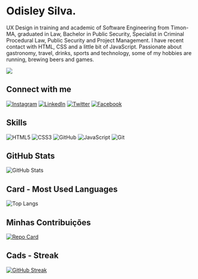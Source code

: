 # Odisley Silva.
UX Design in training and academic of Software Engineering from Timon-MA, graduated in Law, Bachelor in Public Security, Specialist in Criminal Procedural Law, Public Security and Project Management. I have recent contact with HTML, CSS and a little bit of JavaScript.
Passionate about gastronomy, travel, drinks, sports and technology, some of my hobbies are running, brewing beers and games.

<div align-"center">
<img src="https://cdn.dribbble.com/users/510430/screenshots/6749707/programar.gif" widt-"100px"/>
</div>


## Connect with me

[![Instagram](https://img.shields.io/badge/instagram-000?style=for-the-badge&logo=Instagram&logoColor=)](https://www.instagram.com/odisleyrsilva_/)
[![LinkedIn](https://img.shields.io/badge/LinkedIn-000?style=for-the-badge&logo=linkedin&logoColor=0E76A8)](https://www.linkedin.com/in/odisley-silva-00b38457/)
[![Twitter](https://img.shields.io/badge/Twitter-000?style=for-the-badge&logo=Twitter&logoColor=0E76A8)](https://twitter.com/odisley)
[![Facebook](https://img.shields.io/badge/Facebook-000?style=for-the-badge&logo=Facebook&logoColor=0E76A8)](https://www.facebook.com/odisleyribeirosilva)

## Skills

![HTML5](https://img.shields.io/badge/HTML5-000?style=for-the-badge&logo=html5)
![CSS3](https://img.shields.io/badge/CSS3-000?style=for-the-badge&logo=css3&logoColor=264CE4)
![GitHub](https://img.shields.io/badge/GitHub-000?style=for-the-badge&logo=GitHub)
![JavaScript](https://img.shields.io/badge/JavaScript-000?style=for-the-badge&logo=javascript)
![Git](https://img.shields.io/badge/Git-000?style=for-the-badge&logo=Git)

## GitHub Stats

![GitHub Stats](https://github-readme-stats.vercel.app/api?username=odisley37&theme=transparent&bg_color=000&border_color=30A3DC&show_icons=true&icon_color=30A3DC&title_color=E94D5F&text_color=FFF)

## Card - Most Used Languages

![Top Langs](https://github-readme-stats-git-masterrstaa-rickstaa.vercel.app/api/top-langs/?username=odisley37&bg_color=000&border_color=30A3DC&title_color=E94D5F&text_color=FFF)

## Minhas Contribuições

[![Repo Card](https://github-readme-stats.vercel.app/api/pin/?username=odisley37&repo=dio-lab-open-source&bg_color=000&border_color=30A3DC&show_icons=true&icon_color=30A3DC&title_color=E94D5F&text_color=FFF)](https://github.com/odisley37/dio-lab-open-source)

## Cads - Streak

[![GitHub Streak](https://streak-stats.demolab.com/?user=odisley37&theme=bear&background=000&border=30A3DC&dates=FFF)](https://git.io/streak-stats)
